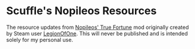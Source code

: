 # Scuffle's Nopileos Resources

The resource updates from [Nopileos' True Fortune](https://steamcommunity.com/sharedfiles/filedetails/?id=1764915396) mod originally created by Steam user [LegionOfOne](https://steamcommunity.com/profiles/76561198030937125). This will never be published and is intended solely for my personal use.
